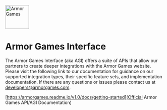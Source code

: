 <img src="https://files.armorgames.com/misc/ag_logo_horizontal_black.png" height="75" alt="Armor Games">

# Armor Games Interface

The Armor Games Interface (aka AGI) offers a suite of APIs that allow our 
partners to create deeper integrations with the Armor Games website. Please visit the 
following link to our documentation for guidance on our supported 
integration types, their specific feature sets, and implementation documentation. 
If there are any questions or issues please contact us at [developers@armorgames.com​](mailto:developers@armorgames.com​).


[https://armorgames.readme.io/v1.0/docs/getting-started](Official Armor Games API/AGI Documentation)
